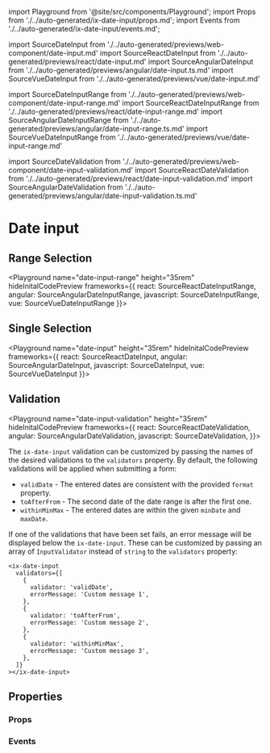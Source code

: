 import Playground from '@site/src/components/Playground';
import Props from './../auto-generated/ix-date-input/props.md';
import Events from './../auto-generated/ix-date-input/events.md';

import SourceDateInput from './../auto-generated/previews/web-component/date-input.md'
import SourceReactDateInput from './../auto-generated/previews/react/date-input.md'
import SourceAngularDateInput from './../auto-generated/previews/angular/date-input.ts.md'
import SourceVueDateInput from './../auto-generated/previews/vue/date-input.md'

import SourceDateInputRange from './../auto-generated/previews/web-component/date-input-range.md'
import SourceReactDateInputRange from './../auto-generated/previews/react/date-input-range.md'
import SourceAngularDateInputRange from './../auto-generated/previews/angular/date-input-range.ts.md'
import SourceVueDateInputRange from './../auto-generated/previews/vue/date-input-range.md'

import SourceDateValidation from './../auto-generated/previews/web-component/date-input-validation.md'
import SourceReactDateValidation from './../auto-generated/previews/react/date-input-validation.md'
import SourceAngularDateValidation from './../auto-generated/previews/angular/date-input-validation.ts.md'


# Date input

## Range Selection

<Playground
name="date-input-range" height="35rem"
hideInitalCodePreview
frameworks={{
  react: SourceReactDateInputRange,
  angular: SourceAngularDateInputRange,
  javascript: SourceDateInputRange,
  vue: SourceVueDateInputRange
}}></Playground>

## Single Selection

<Playground
name="date-input" height="35rem"
hideInitalCodePreview
frameworks={{
  react: SourceReactDateInput,
  angular: SourceAngularDateInput,
  javascript: SourceDateInput,
  vue: SourceVueDateInput
}}></Playground>

## Validation

<Playground
name="date-input-validation" height="35rem"
hideInitalCodePreview
frameworks={{
  react: SourceReactDateValidation,
  angular: SourceAngularDateValidation,
  javascript: SourceDateValidation,
}}></Playground>

The `ix-date-input` validation can be customized by passing the names of the desired validations to the `validators` property. By default, the following validations will be applied when submitting a form:

- `validDate` - The entered dates are consistent with the provided `format` property.
- `toAfterFrom` - The second date of the date range is after the first one.
- `withinMinMax` - The entered dates are within the given `minDate` and `maxDate`.

If one of the validations that have been set fails, an error message will be displayed below the `ix-date-input`. These can be customized by passing an array of `InputValidator` instead of `string` to the `validators` property:

```tsx
<ix-date-input
  validators={[
    {
      validator: 'validDate',
      errorMessage: 'Custom message 1',
    },
    {
      validator: 'toAfterFrom',
      errorMessage: 'Custom message 2',
    },
    {
      validator: 'withinMinMax',
      errorMessage: 'Custom message 3',
    },
  ]}
></ix-date-input>
```

## Properties

### Props

<Props />

### Events

<Events />
